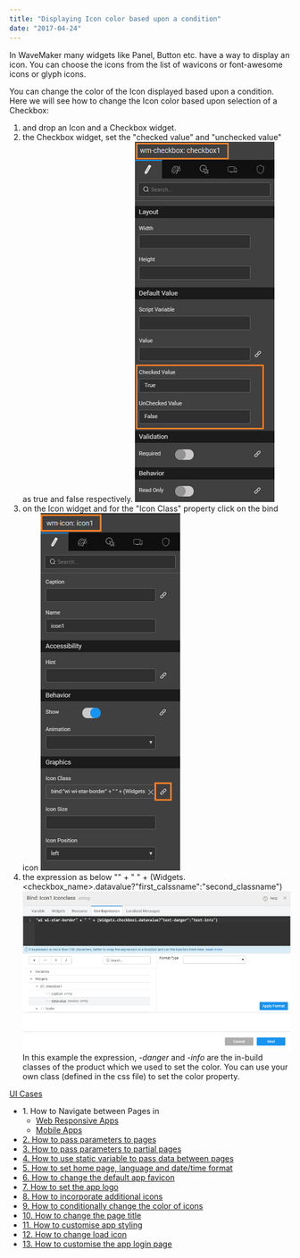 ```yaml
---
title: "Displaying Icon color based upon a condition"
date: "2017-04-24"
---
```


In WaveMaker many widgets like Panel, Button etc. have a way to display an icon. You can choose the icons from the list of wavicons or font-awesome icons or glyph icons.

You can change the color of the Icon displayed based upon a condition. Here we will see how to change the Icon color based upon selection of a Checkbox:

1. and drop an Icon and a Checkbox widget.
2. the Checkbox widget, set the "checked value" and "unchecked value" as true and false respectively. [![](../assets/icon_color1.png)](../assets/icon_color1.png)
3. on the Icon widget and for the "Icon Class" property click on the bind icon [![](../assets/icon_color2.png)](../assets/icon_color2.png)
4. the expression as below "<glyph class name>" + " " + (Widgets.<checkbox\_name>.datavalue?"first\_calssname":"second\_classname") [![](../assets/icon_color3.png)](../assets/icon_color3.png) In this example the expression, _\-danger_ and _\-info_ are the in-build classes of the product which we used to set the color. You can use your own class (defined in the css file) to set the color property.

[UI Cases](/learn/app-development/ui-design/use-cases-ui-design/)

- 1\. How to Navigate between Pages in
    - [Web Responsive Apps](/learn/responsive-web/web-ui-design/#page-navigation)
    - [Mobile Apps](/learn/hybrid-mobile/mobile-page-concepts/#page-navigation-actions)
- [2\. How to pass parameters to pages](/learn/how-tos/passing-parameters-pages/)
- [3\. How to pass parameters to partial pages](/learn/how-tos/passing-parameters-partial-page/)
- [4\. How to use static variable to pass data between pages](/learn/how-tos/use-static-variable-pass-data-pages/)
- [5\. How to set home page, language and date/time format](/learn/how-tos/setting-language-date-format/)
- [6\. How to change the default app favicon](/learn/how-tos/changing-default-favicon/)
- [7\. How to set the app logo](/learn/how-tos/changing-app-logo/)
- [8\. How to incorporate additional icons](/learn/how-tos/incorporating-additional-icons/)
- [9\. How to conditionally change the color of icons](/learn/how-tos/displaying-icon-color-based-upon-condition/)
- [10\. How to change the page title](/learn/how-tos/changing-page-title/)
- [11\. How to customise app styling](/learn/how-tos/customise-app-style/)
- [12\. How to change load icon](learn/how-tos/change-icon-global-spinner/)
- [13\. How to customise the app login page](/learn/how-tos/customise-login-page/)
